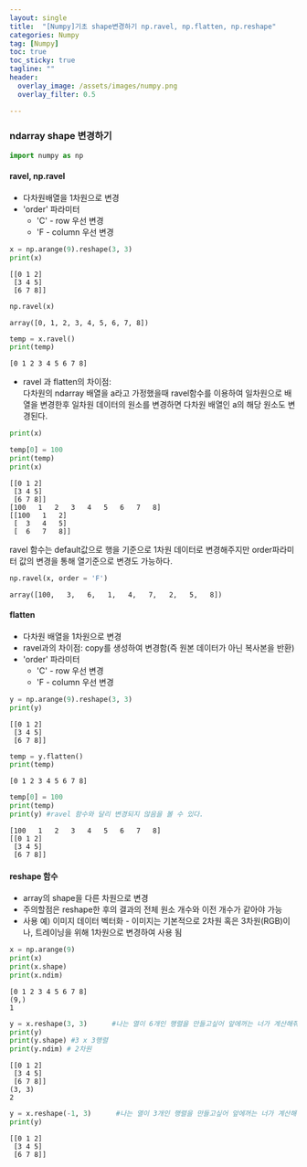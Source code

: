 ```yaml
---
layout: single
title:  "[Numpy]기초 shape변경하기 np.ravel, np.flatten, np.reshape"
categories: Numpy
tag: [Numpy]
toc: true
toc_sticky: true
tagline: ""
header:
  overlay_image: /assets/images/numpy.png
  overlay_filter: 0.5

---
```


### ndarray shape 변경하기


```python
import numpy as np
```

#### ravel, np.ravel
  - 다차원배열을 1차원으로 변경
  - 'order' 파라미터
    - 'C' - row 우선 변경
    - 'F - column 우선 변경


```python
x = np.arange(9).reshape(3, 3)
print(x)
```

    [[0 1 2]
     [3 4 5]
     [6 7 8]]
    


```python
np.ravel(x)
```




    array([0, 1, 2, 3, 4, 5, 6, 7, 8])




```python
temp = x.ravel()
print(temp)
```

    [0 1 2 3 4 5 6 7 8]
    

  - ravel 과 flatten의 차이점:  
  다차원의 ndarray 배열을 a라고 가정했을때 ravel함수를 이용하여 일차원으로 배열을 변경한후 일차원 데이터의 원소를 변경하면 다차원 배열인 a의 해당 원소도 변경된다.


```python
print(x)

temp[0] = 100
print(temp)
print(x)
```

    [[0 1 2]
     [3 4 5]
     [6 7 8]]
    [100   1   2   3   4   5   6   7   8]
    [[100   1   2]
     [  3   4   5]
     [  6   7   8]]
    

ravel 함수는 default값으로 행을 기준으로 1차원 데이터로 변경해주지만 order파라미터 값의 변경을 통해 열기준으로 변경도 가능하다.


```python
np.ravel(x, order = 'F') 
```




    array([100,   3,   6,   1,   4,   7,   2,   5,   8])



#### flatten
 - 다차원 배열을 1차원으로 변경
 - ravel과의 차이점: copy를 생성하여 변경함(즉 원본 데이터가 아닌 복사본을 반환)
 - 'order' 파라미터
   - 'C' - row 우선 변경
   - 'F - column 우선 변경


```python
y = np.arange(9).reshape(3, 3)
print(y)
```

    [[0 1 2]
     [3 4 5]
     [6 7 8]]
    


```python
temp = y.flatten()
print(temp)
```

    [0 1 2 3 4 5 6 7 8]
    


```python
temp[0] = 100
print(temp)
print(y) #ravel 함수와 달리 변경되지 않음을 볼 수 있다.
```

    [100   1   2   3   4   5   6   7   8]
    [[0 1 2]
     [3 4 5]
     [6 7 8]]
    

#### reshape 함수
 - array의 shape을 다른 차원으로 변경
 - 주의할점은 reshape한 후의 결과의 전체 원소 개수와 이전 개수가 같아야 가능
 - 사용 예) 이미지 데이터 벡터화 - 이미지는 기본적으로 2차원 혹은 3차원(RGB)이나, 트레이닝을 위해 1차원으로 변경하여 사용 됨


```python
x = np.arange(9)
print(x)
print(x.shape)
print(x.ndim)
```

    [0 1 2 3 4 5 6 7 8]
    (9,)
    1
    


```python
y = x.reshape(3, 3)      #나는 열이 6개인 행렬을 만들고싶어 앞에꺼는 너가 계산해줘라는뜻
print(y)
print(y.shape) #3 x 3행렬
print(y.ndim) # 2차원
```

    [[0 1 2]
     [3 4 5]
     [6 7 8]]
    (3, 3)
    2
    


```python
y = x.reshape(-1, 3)      #나는 열이 3개인 행렬을 만들고싶어 앞에꺼는 너가 계산해줘라는뜻
print(y)
```

    [[0 1 2]
     [3 4 5]
     [6 7 8]]
    
